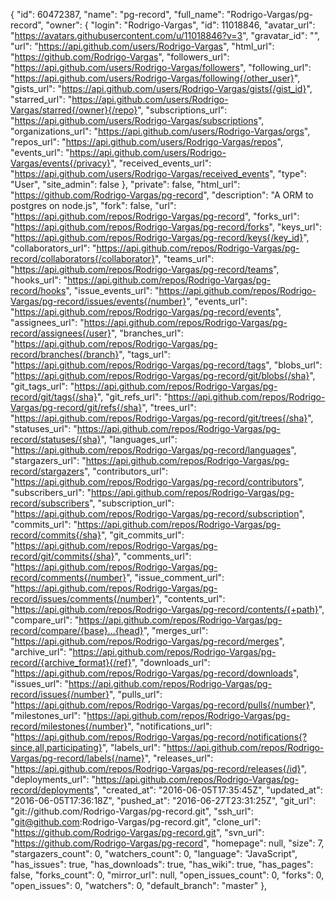 {
    "id": 60472387,
    "name": "pg-record",
    "full_name": "Rodrigo-Vargas/pg-record",
    "owner": {
      "login": "Rodrigo-Vargas",
      "id": 11018846,
      "avatar_url": "https://avatars.githubusercontent.com/u/11018846?v=3",
      "gravatar_id": "",
      "url": "https://api.github.com/users/Rodrigo-Vargas",
      "html_url": "https://github.com/Rodrigo-Vargas",
      "followers_url": "https://api.github.com/users/Rodrigo-Vargas/followers",
      "following_url": "https://api.github.com/users/Rodrigo-Vargas/following{/other_user}",
      "gists_url": "https://api.github.com/users/Rodrigo-Vargas/gists{/gist_id}",
      "starred_url": "https://api.github.com/users/Rodrigo-Vargas/starred{/owner}{/repo}",
      "subscriptions_url": "https://api.github.com/users/Rodrigo-Vargas/subscriptions",
      "organizations_url": "https://api.github.com/users/Rodrigo-Vargas/orgs",
      "repos_url": "https://api.github.com/users/Rodrigo-Vargas/repos",
      "events_url": "https://api.github.com/users/Rodrigo-Vargas/events{/privacy}",
      "received_events_url": "https://api.github.com/users/Rodrigo-Vargas/received_events",
      "type": "User",
      "site_admin": false
    },
    "private": false,
    "html_url": "https://github.com/Rodrigo-Vargas/pg-record",
    "description": "A ORM to postgres on node.js",
    "fork": false,
    "url": "https://api.github.com/repos/Rodrigo-Vargas/pg-record",
    "forks_url": "https://api.github.com/repos/Rodrigo-Vargas/pg-record/forks",
    "keys_url": "https://api.github.com/repos/Rodrigo-Vargas/pg-record/keys{/key_id}",
    "collaborators_url": "https://api.github.com/repos/Rodrigo-Vargas/pg-record/collaborators{/collaborator}",
    "teams_url": "https://api.github.com/repos/Rodrigo-Vargas/pg-record/teams",
    "hooks_url": "https://api.github.com/repos/Rodrigo-Vargas/pg-record/hooks",
    "issue_events_url": "https://api.github.com/repos/Rodrigo-Vargas/pg-record/issues/events{/number}",
    "events_url": "https://api.github.com/repos/Rodrigo-Vargas/pg-record/events",
    "assignees_url": "https://api.github.com/repos/Rodrigo-Vargas/pg-record/assignees{/user}",
    "branches_url": "https://api.github.com/repos/Rodrigo-Vargas/pg-record/branches{/branch}",
    "tags_url": "https://api.github.com/repos/Rodrigo-Vargas/pg-record/tags",
    "blobs_url": "https://api.github.com/repos/Rodrigo-Vargas/pg-record/git/blobs{/sha}",
    "git_tags_url": "https://api.github.com/repos/Rodrigo-Vargas/pg-record/git/tags{/sha}",
    "git_refs_url": "https://api.github.com/repos/Rodrigo-Vargas/pg-record/git/refs{/sha}",
    "trees_url": "https://api.github.com/repos/Rodrigo-Vargas/pg-record/git/trees{/sha}",
    "statuses_url": "https://api.github.com/repos/Rodrigo-Vargas/pg-record/statuses/{sha}",
    "languages_url": "https://api.github.com/repos/Rodrigo-Vargas/pg-record/languages",
    "stargazers_url": "https://api.github.com/repos/Rodrigo-Vargas/pg-record/stargazers",
    "contributors_url": "https://api.github.com/repos/Rodrigo-Vargas/pg-record/contributors",
    "subscribers_url": "https://api.github.com/repos/Rodrigo-Vargas/pg-record/subscribers",
    "subscription_url": "https://api.github.com/repos/Rodrigo-Vargas/pg-record/subscription",
    "commits_url": "https://api.github.com/repos/Rodrigo-Vargas/pg-record/commits{/sha}",
    "git_commits_url": "https://api.github.com/repos/Rodrigo-Vargas/pg-record/git/commits{/sha}",
    "comments_url": "https://api.github.com/repos/Rodrigo-Vargas/pg-record/comments{/number}",
    "issue_comment_url": "https://api.github.com/repos/Rodrigo-Vargas/pg-record/issues/comments{/number}",
    "contents_url": "https://api.github.com/repos/Rodrigo-Vargas/pg-record/contents/{+path}",
    "compare_url": "https://api.github.com/repos/Rodrigo-Vargas/pg-record/compare/{base}...{head}",
    "merges_url": "https://api.github.com/repos/Rodrigo-Vargas/pg-record/merges",
    "archive_url": "https://api.github.com/repos/Rodrigo-Vargas/pg-record/{archive_format}{/ref}",
    "downloads_url": "https://api.github.com/repos/Rodrigo-Vargas/pg-record/downloads",
    "issues_url": "https://api.github.com/repos/Rodrigo-Vargas/pg-record/issues{/number}",
    "pulls_url": "https://api.github.com/repos/Rodrigo-Vargas/pg-record/pulls{/number}",
    "milestones_url": "https://api.github.com/repos/Rodrigo-Vargas/pg-record/milestones{/number}",
    "notifications_url": "https://api.github.com/repos/Rodrigo-Vargas/pg-record/notifications{?since,all,participating}",
    "labels_url": "https://api.github.com/repos/Rodrigo-Vargas/pg-record/labels{/name}",
    "releases_url": "https://api.github.com/repos/Rodrigo-Vargas/pg-record/releases{/id}",
    "deployments_url": "https://api.github.com/repos/Rodrigo-Vargas/pg-record/deployments",
    "created_at": "2016-06-05T17:35:45Z",
    "updated_at": "2016-06-05T17:36:18Z",
    "pushed_at": "2016-06-27T23:31:25Z",
    "git_url": "git://github.com/Rodrigo-Vargas/pg-record.git",
    "ssh_url": "git@github.com:Rodrigo-Vargas/pg-record.git",
    "clone_url": "https://github.com/Rodrigo-Vargas/pg-record.git",
    "svn_url": "https://github.com/Rodrigo-Vargas/pg-record",
    "homepage": null,
    "size": 7,
    "stargazers_count": 0,
    "watchers_count": 0,
    "language": "JavaScript",
    "has_issues": true,
    "has_downloads": true,
    "has_wiki": true,
    "has_pages": false,
    "forks_count": 0,
    "mirror_url": null,
    "open_issues_count": 0,
    "forks": 0,
    "open_issues": 0,
    "watchers": 0,
    "default_branch": "master"
  },